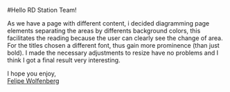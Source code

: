 #Hello RD Station Team!

As we have a page with different content, i decided diagramming page elements separating the areas by differents background colors, this facilitates the reading because the user can clearly see the change of area. For the titles chosen a different font, thus gain more prominence (than just bold). I made the necessary adjustments to resize have no problems and I think I got a final result very interesting.

I hope you enjoy,<br>
<a href="http://alcateia.cc" target="_blank">Felipe Wolfenberg</a>
